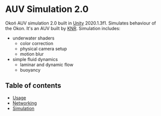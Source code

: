 # AUV Simulation 2.0
Okoń AUV simulation 2.0 built in [Unity](https://unity.com/) 2020.1.3f1. Simulates behaviour of the Okon. It's an AUV built by [KNR](http://knr.meil.pw.edu.pl/). Simulation includes:
- underwater shaders
    - color correction
    - physical camera setup
    - motion blur
- simple fluid dynamics
    - laminar and dynamic flow
    - buoyancy
	
## Table of contents

- [Usage](https://github.com/knr-auv/simulation/wiki/Usage)
- [Networking](https://github.com/knr-auv/simulation/wiki/Networking)
- [Simulation](https://github.com/knr-auv/simulation/wiki/Simulation)


